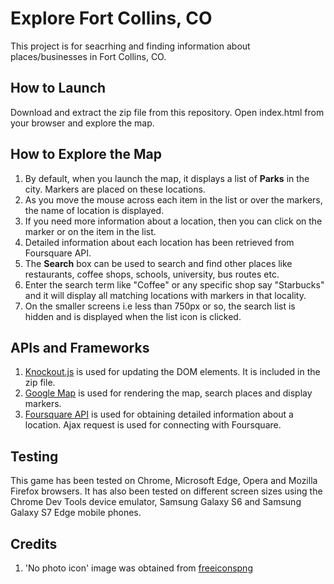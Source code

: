 # Explore Fort Collins, CO #

This project is for seacrhing and finding information about places/businesses in Fort Collins, CO. 

## How to Launch ##

Download and extract the zip file from this repository. Open index.html from your browser and explore the map.

## How to Explore the Map

1. By default, when you launch the map, it displays a list of **Parks** in the city. Markers are placed on these locations. 
2. As you move the mouse across each item in the list or over the markers, the name of location is displayed.
3. If you need more information about a location, then you can click on the marker or on the item in the list.
4. Detailed information about each location has been retrieved from Foursquare API.
5. The **Search** box can be used to search and find other places like restaurants, coffee shops, schools, university, bus routes etc. 
6. Enter the search term like "Coffee" or any specific shop say "Starbucks" and it will display all matching locations with markers in that locality.
7. On the smaller screens i.e less than 750px or so, the search list is hidden and is displayed when the list icon is clicked.

## APIs and Frameworks ##
1. [Knockout.js](http://knockoutjs.com/documentation/introduction.html) is used for updating the DOM elements. It is included in the zip file.
2. [Google Map](https://developers.google.com/maps/documentation/javascript/) is used for rendering the map, search places and display markers.
3. [Foursquare API](https://developer.foursquare.com/) is used for obtaining detailed information about a location. Ajax request is used for connecting with Foursquare.

## Testing ##
This game has been tested on Chrome, Microsoft Edge, Opera and Mozilla Firefox browsers. It has also been tested on different screen sizes using the Chrome Dev Tools device emulator, Samsung Galaxy S6 and Samsung Galaxy S7 Edge mobile phones.

## Credits ##
1. 'No photo icon' image was obtained from [freeiconspng](http://www.freeiconspng.com/img/23494)

